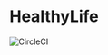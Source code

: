 # HealthyLife

![CircleCI](https://img.shields.io/circleci/build/github/FadiAbdelqader/HealthyLife?style=plastic)

